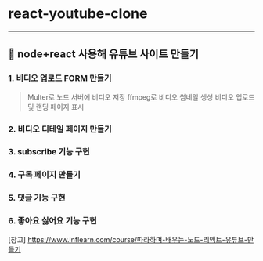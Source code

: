 # react-youtube-clone
----------------------------------------
## 🌟 node+react 사용해 유튜브 사이트 만들기
### 1. 비디오 업로드 FORM 만들기
> Multer로 노드 서버에 비디오 저장
> ffmpeg로 비디오 썸네일 생성 
> 비디오 업로드 및 랜딩 페이지 표시
### 2. 비디오 디테일 페이지 만들기
### 3. subscribe 기능 구현
### 4. 구독 페이지 만들기
### 5. 댓글 기능 구현
### 6. 좋아요 싫어요 기능 구현

[참고] https://www.inflearn.com/course/따라하며-배우는-노드-리액트-유튜브-만들기

